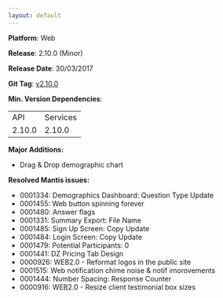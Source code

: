 ```yaml
---
layout: default
---
```


**Platform**: Web

**Release**: 2.10.0 (Minor)

**Release Date**: 30/03/2017

**Git Tag**: [v2.10.0](https://github.com/OnePulse/onepulse-v2-web/releases/tag/v2.10.0)

**Min. Version Dependencies**:

<table>
  <tr>
    <td>API</td>
    <td>Services</td>
  </tr>
  <tr>
    <td>2.10.0</td>
    <td>2.10.0</td>
  </tr>
</table>

**Major Additions:**
*   Drag & Drop demographic chart

**Resolved Mantis issues:**
*   0001334: Demographics Dashboard: Question Type Update
*   0001455: Web button spinning forever
*   0001480: Answer flags
*   0001331: Summary Export: File Name
*   0001485: Sign Up Screen: Copy Update
*   0001484: Login Screen: Copy Update
*   0001479: Potential Participants: 0
*   0001441: DZ Pricing Tab Design
*   0000926: WEB2.0 - Reformat logos in the public site
*   0001515: Web notification chime noise & notif imorovements
*   0001444: Number Spacing: Response Counter
*   0000916: WEB2.0 - Resize client testimonial box sizes